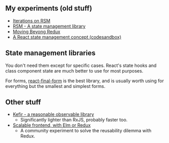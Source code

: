 ## My experiments (old stuff)

- [Iterations on RSM](https://gist.github.com/samsch/4998dfe7906a0d13cc454592951951bf)
- [RSM - A state management library](https://github.com/samsch/rsm/)
- [Moving Beyong Redux](https://gist.github.com/samsch/8fb704a39733f28247a27c93238a1f1a)
- [A React state management concept (codesandbox)](https://codesandbox.io/s/vq7ozj5rl0)

## State management libraries

You don't need them except for specific cases. React's state hooks and class component state are much better to use for most purposes.

For forms, [react-final-form](https://final-form.org/react) is the best library, and is usually worth using for everything but the smallest and simplest forms.

## Other stuff

- [Kefir - a reasonable observable library](https://kefirjs.github.io/kefir/)
  - Significantly lighter than RxJS, probably faster too.
- [Scalable frontend, with Elm or Redux](https://github.com/slorber/scalable-frontend-with-elm-or-redux)
  - A community experiment to solve the reusability dilemma with Redux.

